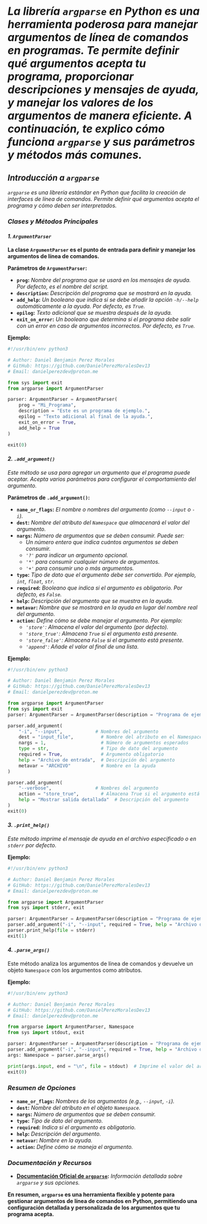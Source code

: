 <!-- Author: Daniel Benjamin Perez Morales -->
<!-- GitHub: https://github.com/DanielPerezMoralesDev13 -->
<!-- Email: danielperezdev@proton.me -->

# ***La librería `argparse` en Python es una herramienta poderosa para manejar argumentos de línea de comandos en programas. Te permite definir qué argumentos acepta tu programa, proporcionar descripciones y mensajes de ayuda, y manejar los valores de los argumentos de manera eficiente. A continuación, te explico cómo funciona `argparse` y sus parámetros y métodos más comunes.***

## ***Introducción a `argparse`***

*`argparse` es una librería estándar en Python que facilita la creación de interfaces de línea de comandos. Permite definir qué argumentos acepta el programa y cómo deben ser interpretados.*

### ***Clases y Métodos Principales***

#### ***1. `ArgumentParser`***

**La clase `ArgumentParser` es el punto de entrada para definir y manejar los argumentos de línea de comandos.**

**Parámetros de `ArgumentParser`:**

- **`prog`:** *Nombre del programa que se usará en los mensajes de ayuda. Por defecto, es el nombre del script.*
- **`description`:** *Descripción del programa que se mostrará en la ayuda.*
- **`add_help`:** *Un booleano que indica si se debe añadir la opción `-h/--help` automáticamente a la ayuda. Por defecto, es `True`.*
- **`epilog`:** *Texto adicional que se muestra después de la ayuda.*
- **`exit_on_error`:** *Un booleano que determina si el programa debe salir con un error en caso de argumentos incorrectos. Por defecto, es `True`.*

**Ejemplo:**

```python
#!/usr/bin/env python3

# Author: Daniel Benjamin Perez Morales
# GitHub: https://github.com/DanielPerezMoralesDev13
# Email: danielperezdev@proton.me

from sys import exit
from argparse import ArgumentParser

parser: ArgumentParser = ArgumentParser(
    prog = "Mi_Programa",
    description = "Este es un programa de ejemplo.",
    epilog = "Texto adicional al final de la ayuda.",
    exit_on_error = True,
    add_help = True
)

exit(0)
```

#### ***2. `.add_argument()`***

*Este método se usa para agregar un argumento que el programa puede aceptar. Acepta varios parámetros para configurar el comportamiento del argumento.*

**Parámetros de `.add_argument()`:**

- **`name_or_flags`:** *El nombre o nombres del argumento (como `--input` o `-i`).*
- **`dest`:** *Nombre del atributo del `Namespace` que almacenará el valor del argumento.*
- **`nargs`:** *Número de argumentos que se deben consumir. Puede ser:*
  - *Un número entero que indica cuántos argumentos se deben consumir.*
  - *`'?'` para indicar un argumento opcional.*
  - *`'*'` para consumir cualquier número de argumentos.*
  - *`'+'` para consumir uno o más argumentos.*
- **`type`:** *Tipo de dato que el argumento debe ser convertido. Por ejemplo, `int`, `float`, `str`.*
- **`required`:** *Booleano que indica si el argumento es obligatorio. Por defecto, es `False`.*
- **`help`:** *Descripción del argumento que se muestra en la ayuda.*
- **`metavar`:** *Nombre que se mostrará en la ayuda en lugar del nombre real del argumento.*
- **`action`:** *Define cómo se debe manejar el argumento. Por ejemplo:*
  - *`'store'`: Almacena el valor del argumento (por defecto).*
  - *`'store_true'`: Almacena `True` si el argumento está presente.*
  - *`'store_false'`: Almacena `False` si el argumento está presente.*
  - *`'append'`: Añade el valor al final de una lista.*

**Ejemplo:**

```python
#!/usr/bin/env python3

# Author: Daniel Benjamin Perez Morales
# GitHub: https://github.com/DanielPerezMoralesDev13
# Email: danielperezdev@proton.me

from argparse import ArgumentParser
from sys import exit
parser: ArgumentParser = ArgumentParser(description = "Programa de ejemplo")

parser.add_argument(
    "-i", "--input",            # Nombres del argumento
    dest = "input_file",          # Nombre del atributo en el Namespace
    nargs = 1,                    # Número de argumentos esperados
    type = str,                   # Tipo de dato del argumento
    required = True,              # Argumento obligatorio
    help = "Archivo de entrada",  # Descripción del argumento
    metavar = "ARCHIVO"           # Nombre en la ayuda
)

parser.add_argument(
    "--verbose",                # Nombres del argumento
    action = "store_true",        # Almacena True si el argumento está presente
    help = "Mostrar salida detallada"  # Descripción del argumento
)
exit(0)
```

#### ***3. `.print_help()`***

*Este método imprime el mensaje de ayuda en el archivo especificado o en `stderr` por defecto.*

**Ejemplo:**

```python
#!/usr/bin/env python3

# Author: Daniel Benjamin Perez Morales
# GitHub: https://github.com/DanielPerezMoralesDev13
# Email: danielperezdev@proton.me

from argparse import ArgumentParser
from sys import stderr, exit

parser: ArgumentParser = ArgumentParser(description = "Programa de ejemplo")
parser.add_argument("-i", "--input", required = True, help = "Archivo de entrada")
parser.print_help(file = stderr)
exit(1)
```

#### ***4. `.parse_args()`***

Este método analiza los argumentos de línea de comandos y devuelve un objeto `Namespace` con los argumentos como atributos.

**Ejemplo:**

```python
#!/usr/bin/env python3

# Author: Daniel Benjamin Perez Morales
# GitHub: https://github.com/DanielPerezMoralesDev13
# Email: danielperezdev@proton.me

from argparse import ArgumentParser, Namespace
from sys import stdout, exit

parser: ArgumentParser = ArgumentParser(description = "Programa de ejemplo")
parser.add_argument("-i", "--input", required = True, help = "Archivo de entrada")
args: Namespace = parser.parse_args()

print(args.input, end = "\n", file = stdout)  # Imprime el valor del argumento --input
exit(0)
```

### ***Resumen de Opciones***

- **`name_or_flags`:** *Nombres de los argumentos (e.g., `--input`, `-i`).*
- **`dest`:** *Nombre del atributo en el objeto `Namespace`.*
- **`nargs`:** *Número de argumentos que se deben consumir.*
- **`type`:** *Tipo de dato del argumento.*
- **`required`:** *Indica si el argumento es obligatorio.*
- **`help`:** *Descripción del argumento.*
- **`metavar`:** *Nombre en la ayuda.*
- **`action`:** *Define cómo se maneja el argumento.*

### ***Documentación y Recursos***

- **[Documentación Oficial de `argparse`](https://docs.python.org/3/library/argparse.html "https://docs.python.org/3/library/argparse.html"):** *Información detallada sobre `argparse` y sus opciones.*

**En resumen, `argparse` es una herramienta flexible y potente para gestionar argumentos de línea de comandos en Python, permitiendo una configuración detallada y personalizada de los argumentos que tu programa acepta.**
